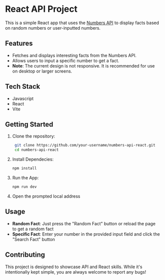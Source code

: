 # React API Project
This is a simple React app that uses the [Numbers API](http://numbersapi.com) to display facts based on random numbers or user-inputted numbers.

## Features
- Fetches and displays interesting facts from the Numbers API.
- Allows users to input a specific number to get a fact.
- **Note**: The current design is not responsive. It is recommended for use on desktop or larger screens.
## Tech Stack
- Javascript
- React
- Vite

## Getting Started
1. Clone the repository:
   ``` bash
    git clone https://github.com/your-username/numbers-api-react.git
    cd numbers-api-react
   ```
2. Install Dependecies:
   ``` bash
   npm install
   ```
3. Run the App:
   ``` bash
   npm run dev
   ```
4. Open the prompted local address

## Usage
- **Random Fact**: Just press the "Random Fact" button or reload the page to get a random fact
- **Specific Fact**: Enter your number in the provided input field and click the "Search Fact" button

## Contributing

This project is designed to showcase API and React skills. While it's intentionally kept simple, you are always welcome to report any bugs!
